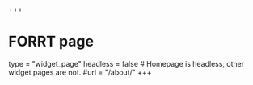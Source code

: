 +++
# FORRT page
type = "widget_page"
headless = false  # Homepage is headless, other widget pages are not.
#url = "/about/"
+++
